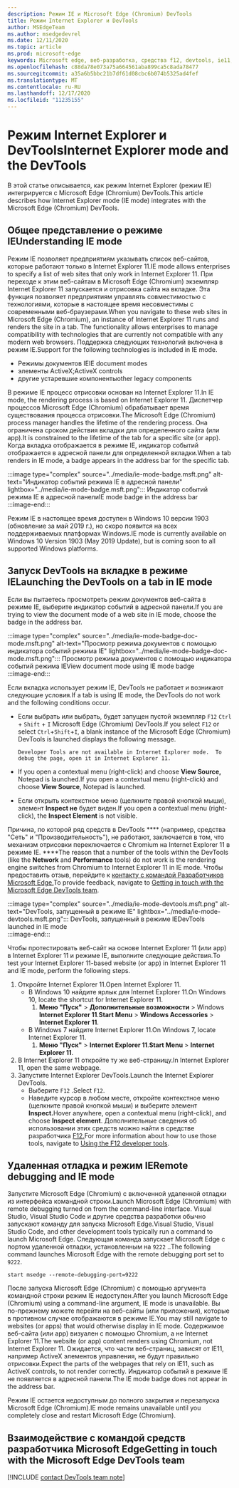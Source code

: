 ```yaml
---
description: Режим IE и Microsoft Edge (Chromium) DevTools
title: Режим Internet Explorer и DevTools
author: MSEdgeTeam
ms.author: msedgedevrel
ms.date: 12/11/2020
ms.topic: article
ms.prod: microsoft-edge
keywords: Microsoft edge, веб-разработка, средства f12, devtools, ie11, Internet Explorer 11, режим ie
ms.openlocfilehash: c88da78e073a75a664561aba899ca5c8ada78477
ms.sourcegitcommit: a35a6b5bbc21b7df61d08cbc6b074b5325ad4fef
ms.translationtype: MT
ms.contentlocale: ru-RU
ms.lasthandoff: 12/17/2020
ms.locfileid: "11235155"
---
```

# <span data-ttu-id="2ee46-104">Режим Internet Explorer и DevTools</span><span class="sxs-lookup"><span data-stu-id="2ee46-104">Internet Explorer mode and the DevTools</span></span>  

<span data-ttu-id="2ee46-105">В этой статье описывается, как режим Internet Explorer \(режим IE\) интегрируется с Microsoft Edge \(Chromium\) DevTools.</span><span class="sxs-lookup"><span data-stu-id="2ee46-105">This article describes how Internet Explorer mode \(IE mode\) integrates with the Microsoft Edge \(Chromium\) DevTools.</span></span>  

## <span data-ttu-id="2ee46-106">Общее представление о режиме IE</span><span class="sxs-lookup"><span data-stu-id="2ee46-106">Understanding IE mode</span></span>  

<span data-ttu-id="2ee46-107">Режим IE позволяет предприятиям указывать список веб-сайтов, которые работают только в Internet Explorer 11.</span><span class="sxs-lookup"><span data-stu-id="2ee46-107">IE mode allows enterprises to specify a list of web sites that only work in Internet Explorer 11.</span></span>  <span data-ttu-id="2ee46-108">При переходе к этим веб-сайтам в Microsoft Edge \(Chromium\) экземпляр Internet Explorer 11 запускается и отрисовка сайта на вкладке.  Эта функция позволяет предприятиям управлять совместимостью с технологиями, которые в настоящее время несовместимы с современными веб-браузерами.</span><span class="sxs-lookup"><span data-stu-id="2ee46-108">When you navigate to these web sites in Microsoft Edge \(Chromium\), an instance of Internet Explorer 11 runs and renders the site in a tab.  The functionality allows enterprises to manage compatibility with technologies that are currently not compatible with any modern web browsers.</span></span>  <span data-ttu-id="2ee46-109">Поддержка следующих технологий включена в режим IE.</span><span class="sxs-lookup"><span data-stu-id="2ee46-109">Support for the following technologies is included in IE mode.</span></span>  

*   <span data-ttu-id="2ee46-110">Режимы документов IE</span><span class="sxs-lookup"><span data-stu-id="2ee46-110">IE document modes</span></span>  
*   <span data-ttu-id="2ee46-111">элементы ActiveX;</span><span class="sxs-lookup"><span data-stu-id="2ee46-111">ActiveX controls</span></span>  
*   <span data-ttu-id="2ee46-112">другие устаревшие компоненты</span><span class="sxs-lookup"><span data-stu-id="2ee46-112">other legacy components</span></span>  

<span data-ttu-id="2ee46-113">В режиме IE процесс отрисовки основан на Internet Explorer 11.</span><span class="sxs-lookup"><span data-stu-id="2ee46-113">In IE mode, the rendering process is based on Internet Explorer 11.</span></span>  <span data-ttu-id="2ee46-114">Диспетчер процессов Microsoft Edge \(Chromium\) обрабатывает время существования процесса отрисовки.</span><span class="sxs-lookup"><span data-stu-id="2ee46-114">The Microsoft Edge \(Chromium\) process manager handles the lifetime of the rendering process.</span></span>  <span data-ttu-id="2ee46-115">Она ограничена сроком действия вкладки для определенного сайта \(или app\).</span><span class="sxs-lookup"><span data-stu-id="2ee46-115">It is constrained to the lifetime of the tab for a specific site \(or app\).</span></span>  <span data-ttu-id="2ee46-116">Когда вкладка отображается в режиме IE, индикатор событий отображается в адресной панели для определенной вкладки.</span><span class="sxs-lookup"><span data-stu-id="2ee46-116">When a tab renders in IE mode, a badge appears in the address bar for the specific tab.</span></span>  

:::image type="complex" source="../media/ie-mode-badge.msft.png" alt-text="Индикатор событий режима IE в адресной панели" lightbox="../media/ie-mode-badge.msft.png":::
   <span data-ttu-id="2ee46-118">Индикатор событий режима IE в адресной панели</span><span class="sxs-lookup"><span data-stu-id="2ee46-118">IE mode badge in the address bar</span></span>  
:::image-end:::  

<span data-ttu-id="2ee46-119">Режим IE в настоящее время доступен в Windows 10 версии 1903 \(обновление за май 2019 г.), но скоро появится на всех поддерживаемых платформах Windows.</span><span class="sxs-lookup"><span data-stu-id="2ee46-119">IE mode is currently available on Windows 10 Version 1903 \(May 2019 Update\), but is coming soon to all supported Windows platforms.</span></span>  

## <span data-ttu-id="2ee46-120">Запуск DevTools на вкладке в режиме IE</span><span class="sxs-lookup"><span data-stu-id="2ee46-120">Launching the DevTools on a tab in IE mode</span></span>  

<span data-ttu-id="2ee46-121">Если вы пытаетесь просмотреть режим документов веб-сайта в режиме IE, выберите индикатор событий в адресной панели.</span><span class="sxs-lookup"><span data-stu-id="2ee46-121">If you are trying to view the document mode of a web site in IE mode, choose the badge in the address bar.</span></span>  

:::image type="complex" source="../media/ie-mode-badge-doc-mode.msft.png" alt-text="Просмотр режима документов с помощью индикатора событий режима IE" lightbox="../media/ie-mode-badge-doc-mode.msft.png":::
   <span data-ttu-id="2ee46-123">Просмотр режима документов с помощью индикатора событий режима IE</span><span class="sxs-lookup"><span data-stu-id="2ee46-123">View document mode using IE mode badge</span></span>  
:::image-end:::  

<span data-ttu-id="2ee46-124">Если вкладка использует режим IE, DevTools не работает и возникают следующие условия.</span><span class="sxs-lookup"><span data-stu-id="2ee46-124">If a tab is using IE mode, the DevTools do not work and the following conditions occur.</span></span>

*   <span data-ttu-id="2ee46-125">Если выбрать или выбрать, будет запущен пустой экземпляр `F12` `Ctrl` + `Shift` + `I` Microsoft Edge \(Chromium\) DevTools.</span><span class="sxs-lookup"><span data-stu-id="2ee46-125">If you select `F12` or select `Ctrl`+`Shift`+`I`, a blank instance of the Microsoft Edge \(Chromium\) DevTools is launched displays the following message.</span></span>  
    
    ```text
    Developer Tools are not available in Internet Explorer mode.  To debug the page, open it in Internet Explorer 11.
    ```  
    
*   <span data-ttu-id="2ee46-126">If you open a contextual menu \(right-click\) and choose **View Source,** Notepad is launched.</span><span class="sxs-lookup"><span data-stu-id="2ee46-126">If you open a contextual menu \(right-click\) and choose **View Source**, Notepad is launched.</span></span>  
*   <span data-ttu-id="2ee46-127">Если открыть контекстное меню \(щелкните правой кнопкой мыши\), элемент **Inspect не** будет виден.</span><span class="sxs-lookup"><span data-stu-id="2ee46-127">If you open a contextual menu \(right-click\), the **Inspect Element** is not visible.</span></span>  

<span data-ttu-id="2ee46-128">Причина, по которой ряд средств в DevTools \*\*\*\* \(например, средства "Сеть" и "Производительность"), не работают, заключается в том, что механизм отрисовки переключается с Chromium на Internet Explorer 11 в режиме IE. \*\*\*\*</span><span class="sxs-lookup"><span data-stu-id="2ee46-128">The reason that a number of the tools within the DevTools \(like the **Network** and **Performance** tools\) do not work is the rendering engine switches from Chromium to Internet Explorer 11 in IE mode.</span></span>  <span data-ttu-id="2ee46-129">Чтобы предоставить отзыв, перейдите к [контакту с командой Разработчиков Microsoft Edge.](#getting-in-touch-with-the-microsoft-edge-devtools-team)</span><span class="sxs-lookup"><span data-stu-id="2ee46-129">To provide feedback, navigate to [Getting in touch with the Microsoft Edge DevTools team](#getting-in-touch-with-the-microsoft-edge-devtools-team).</span></span>  

:::image type="complex" source="../media/ie-mode-devtools.msft.png" alt-text="DevTools, запущенный в режиме IE" lightbox="../media/ie-mode-devtools.msft.png":::
   <span data-ttu-id="2ee46-131">DevTools, запущенный в режиме IE</span><span class="sxs-lookup"><span data-stu-id="2ee46-131">DevTools launched in IE mode</span></span>  
:::image-end:::  

<span data-ttu-id="2ee46-132">Чтобы протестировать веб-сайт на основе Internet Explorer 11 (или app\) в Internet Explorer 11 и режиме IE, выполните следующие действия.</span><span class="sxs-lookup"><span data-stu-id="2ee46-132">To test your Internet Explorer 11-based website \(or app\) in Internet Explorer 11 and IE mode, perform the following steps.</span></span>  

1.  <span data-ttu-id="2ee46-133">Откройте Internet Explorer 11.</span><span class="sxs-lookup"><span data-stu-id="2ee46-133">Open Internet Explorer 11.</span></span>  
    *   <span data-ttu-id="2ee46-134">В Windows 10 найдите ярлык для Internet Explorer 11.</span><span class="sxs-lookup"><span data-stu-id="2ee46-134">On Windows 10, locate the shortcut for Internet Explorer 11.</span></span>
        1.  <span data-ttu-id="2ee46-135">**Меню "Пуск"**  >  **Дополнительные возможности**  >  Windows **Internet Explorer 11**.</span><span class="sxs-lookup"><span data-stu-id="2ee46-135">**Start Menu** > **Windows Accessories** > **Internet Explorer 11**.</span></span>  
    *   <span data-ttu-id="2ee46-136">В Windows 7 найдите Internet Explorer 11.</span><span class="sxs-lookup"><span data-stu-id="2ee46-136">On Windows 7, locate Internet Explorer 11.</span></span>
        1.  <span data-ttu-id="2ee46-137">**Меню "Пуск"**  >  **Internet Explorer 11**.</span><span class="sxs-lookup"><span data-stu-id="2ee46-137">**Start Menu** > **Internet Explorer 11**.</span></span>  
1.  <span data-ttu-id="2ee46-138">В Internet Explorer 11 откройте ту же веб-страницу.</span><span class="sxs-lookup"><span data-stu-id="2ee46-138">In Internet Explorer 11, open the same webpage.</span></span>  
1.  <span data-ttu-id="2ee46-139">Запустите Internet Explorer DevTools.</span><span class="sxs-lookup"><span data-stu-id="2ee46-139">Launch the Internet Explorer DevTools.</span></span>  
    *   <span data-ttu-id="2ee46-140">Выберите `F12` .</span><span class="sxs-lookup"><span data-stu-id="2ee46-140">Select `F12`.</span></span>  
    *   <span data-ttu-id="2ee46-141">Наведите курсор в любом месте, откройте контекстное меню \(щелкните правой кнопкой мыши\) и выберите элемент **Inspect.**</span><span class="sxs-lookup"><span data-stu-id="2ee46-141">Hover anywhere, open a contextual menu \(right-click\), and choose **Inspect element**.</span></span>  <span data-ttu-id="2ee46-142">Дополнительные сведения об использовании этих средств можно найти в средстве разработчика [F12.][PreviousVersionsWindowsInternetExplorerDeveloperSamplesbg182326]</span><span class="sxs-lookup"><span data-stu-id="2ee46-142">For more information about how to use those tools, navigate to [Using the F12 developer tools][PreviousVersionsWindowsInternetExplorerDeveloperSamplesbg182326].</span></span>  

## <span data-ttu-id="2ee46-143">Удаленная отладка и режим IE</span><span class="sxs-lookup"><span data-stu-id="2ee46-143">Remote debugging and IE mode</span></span>  

<span data-ttu-id="2ee46-144">Запустите Microsoft Edge \(Chromium\) с включенной удаленной отладки из интерфейса командной строки.</span><span class="sxs-lookup"><span data-stu-id="2ee46-144">Launch Microsoft Edge \(Chromium\) with remote debugging turned on from the command-line interface.</span></span>  <span data-ttu-id="2ee46-145">Visual Studio, Visual Studio Code и другие средства разработки обычно запускают команду для запуска Microsoft Edge.</span><span class="sxs-lookup"><span data-stu-id="2ee46-145">Visual Studio, Visual Studio Code, and other development tools typically run a command to launch Microsoft Edge.</span></span>  <span data-ttu-id="2ee46-146">Следующая команда запускает Microsoft Edge с портом удаленной отладки, установленным на `9222` ..</span><span class="sxs-lookup"><span data-stu-id="2ee46-146">The following command launches Microsoft Edge with the remote debugging port set to `9222`.</span></span>  

```shell
start msedge --remote-debugging-port=9222
```  

<span data-ttu-id="2ee46-147">После запуска Microsoft Edge \(Chromium\) с помощью аргумента командной строки режим IE недоступен.</span><span class="sxs-lookup"><span data-stu-id="2ee46-147">After you launch Microsoft Edge \(Chromium\) using a command-line argument, IE mode is unavailable.</span></span>  <span data-ttu-id="2ee46-148">Вы по-прежнему можете перейти на веб-сайты \(или приложения\), которые в противном случае отображаются в режиме IE.</span><span class="sxs-lookup"><span data-stu-id="2ee46-148">You may still navigate to websites \(or apps\) that would otherwise display in IE mode.</span></span>  <span data-ttu-id="2ee46-149">Содержимое веб-сайта \(или app\) визуален с помощью Chromium, а не Internet Explorer 11.</span><span class="sxs-lookup"><span data-stu-id="2ee46-149">The website \(or app\) content renders using Chromium, not Internet Explorer 11.</span></span>  <span data-ttu-id="2ee46-150">Ожидается, что части веб-страниц, зависят от IE11, например ActiveX элементов управления, не будут правильно отрисовки.</span><span class="sxs-lookup"><span data-stu-id="2ee46-150">Expect the parts of the webpages that rely on IE11, such as ActiveX controls, to not render correctly.</span></span>  <span data-ttu-id="2ee46-151">Индикатор событий в режиме IE не появляется в адресной панели.</span><span class="sxs-lookup"><span data-stu-id="2ee46-151">The IE mode badge does not appear in the address bar.</span></span>  

<span data-ttu-id="2ee46-152">Режим IE остается недоступным до полного закрытия и перезапуска Microsoft Edge \(Chromium\).</span><span class="sxs-lookup"><span data-stu-id="2ee46-152">IE mode remains unavailable until you completely close and restart Microsoft Edge \(Chromium\).</span></span>  

## <span data-ttu-id="2ee46-153">Взаимодействие с командой средств разработчика Microsoft Edge</span><span class="sxs-lookup"><span data-stu-id="2ee46-153">Getting in touch with the Microsoft Edge DevTools team</span></span>  

[!INCLUDE [contact DevTools team note](../includes/contact-devtools-team-note.md)]  

<!-- links -->  

[PreviousVersionsWindowsInternetExplorerDeveloperSamplesbg182326]: /previous-versions/windows/internet-explorer/ie-developer/samples/bg182326(v%3dvs.85) "Использование средств разработчика F12 | Документы Майкрософт"  
